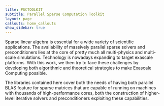 ```yaml
---
title: PSCTOOLKIT
subtitle: Parallel Sparse Computation Toolkit
layout: page
callouts: home_callouts
show_sidebar: true
---
```

Sparse linear algebra is essential for a wide variety of scientific applications. The availability of massively parallel sparse solvers and preconditioners lies at the core of pretty much all multi-physics and multi-scale simulations. Technology is nowadays expanding to target exascale platforms. With this work, we then try to face these challenges by developing both algorithmic and theoretical strategies to make Exascale Computing possible. 

The libraries contained here cover both the needs of having both parallel BLAS feature for sparse matrices that are capable of running on machines with thousands of high-performance cores, both the construction of higher-level iterative solvers and preconditioners exploiting these capabilities.

